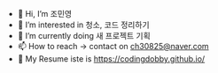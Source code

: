 - 👋 Hi, I’m 조민영
- 👀 I’m interested in 청소, 코드 정리하기
- 🌱 I’m currently doing 새 프로젝트 기획
- 📫 How to reach -> contact on ch30825@naver.com
- 📑 My Resume iste is https://codingdobby.github.io/

<!---
codingdobby/codingdobby is a ✨ special ✨ repository because its `README.md` (this file) appears on your GitHub profile.
You can click the Preview link to take a look at your changes.
--->
